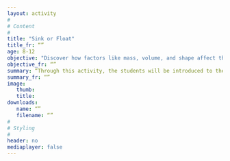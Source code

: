 ```yaml
---
layout: activity
#
# Content
#
title: "Sink or Float"
title_fr: “”
age: 8-12
objective: "Discover how factors like mass, volume, and shape affect the ability of an object to float."
objective_fr: “”
summary: “Through this activity, the students will be introduced to the scientific method and will make use of it to determine that density affects an object’s ability to float. The students will be given various objects of different volumes, shapes and masses and will be asked to perform 3 trials, each of which will have one variable (i.e. varying mass and leaving volume and shape constant). Then let them perform at least 2 trials and determine which objects float and which ones sink. Ask them if there”
summary_fr: “”
image:
   thumb:
   title:
downloads:
   name: “”
   filename: “”
#
# Styling
#
header: no
mediaplayer: false
---
```


